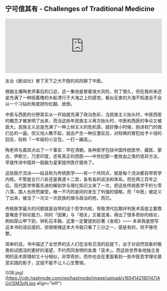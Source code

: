 ## 宁可信其有 - Challenges of Traditional Medicine

<iframe allow="autoplay *; encrypted-media *; fullscreen *; clipboard-write" frameborder="0" height="175" style="width:100%;max-width:660px;overflow:hidden;background:transparent;" sandbox="allow-forms allow-popups allow-same-origin allow-scripts allow-storage-access-by-user-activation allow-top-navigation-by-user-activation" src="https://embed.podcasts.apple.com/cn/podcast/vol-35-%E6%95%85%E5%AE%AB%E5%8C%BB%E4%BA%8B-%E5%8F%A4%E4%BB%A3%E9%98%B2%E7%96%AB-%E5%AE%AB%E5%BB%B7%E5%8C%BB%E7%96%97%E5%92%8C%E4%B8%AD%E5%8C%BB%E7%9A%84%E5%B7%AB%E6%9C%AF%E4%B8%8E%E7%90%86%E6%80%A7/id1537284707?i=1000559954149"></iframe>

友台《剧谈社》冒了天下之大不韪的风险聊了中医。

根据主播陶老师事后的口述，这一集他是冒着很大风险，剪了很久，但在我听来还是充满了一种摇着橹的木船漂行于大海之上的感觉，看似无害的大海不知道会不会以一个刁钻的角度把你杠翻、放倒。

中医与西医的分野其实从一开始就充满了政治色彩，当民族主义抬头时，中医西医的概念才被发明了出来，而当这些年民族主义再次抬头时，中医和西医的争论又被放大。民族主义总是充满了一种上倾主义的危机感，就好像小时候，刚进校门的我们怂的一逼，但又怕人瞧不起，就会产生一种应激反应，对轻微的冒犯给予十倍的回击，俗称「一年级的小豆包，一打一蹦高」。

陶老师与嘉宾点出了一个事实：早在清朝，各种医学包括中国传统医学、藏医、蒙古、伊斯兰，乃至印度，还有真正的西医——中世纪那一套放血之类的诡异方法，早就传进中国并一股脑为皇家提供医疗服务了。

这些医疗流派——姑且称为传统医学——有一个共同点，就是每个流派都自带哲学内核。不管是五行八卦还是黄道十二宫，各有各的说法和体系。而在两三百年之后，现代医学带着先进的解剖学与理化知识又来了一次，把这些传统医学干的七零八落，国人也欣然接受。唯一不巧的是同时发生了列强的侵略，而「中医」被定义了出来，被当了一次又一次民族的旗与政治的枪，而已。

传统医学最大的问题就是自带的这个哲学内核，导致清代后期评判医术高低主要靠耍嘴皮子辩论能力，同时「因果」与「相关」又被混淆，得出了很多奇妙的结论，例如穿山甲下奶，钟乳石丰胸，这里一定要提到巨著《金枝》—— 本来我是想写这本书的读后感的，但很惭愧这本大书我只看了三分之一，感是有的，但不够完整。

简单的说，书中描述了全世界的古人们在没有交流的前提下，出于对自然现象的敬畏和试图活的更好的渴望，不约而同发明的各类「巫术」，而这些世界各地独立发明的巫术原理却又十分相似，非常奇妙。而你也会在里面看到一些中医哲学理论甚至实践的影子，这就不能不让人心生警惕。

![GB.jpg](https://cdn.hashnode.com/res/hashnode/image/upload/v1654142190147/AUx1SM3oN.jpg align="left")


